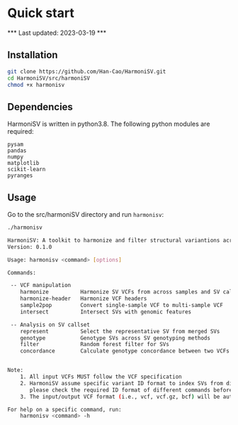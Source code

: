 # Quick start

*** Last updated: 2023-03-19 ***

## Installation
``` bash
git clone https://github.com/Han-Cao/HarmoniSV.git
cd HarmoniSV/src/harmoniSV
chmod +x harmonisv
```
## Dependencies
HarmoniSV is written in python3.8. The following python modules are required:
```
pysam
pandas
numpy
matplotlib
scikit-learn
pyranges
```

## Usage
Go to the src/harmoniSV directory and run `harmonisv`:
``` bash
./harmonisv

HarmoniSV: A toolkit to harmonize and filter structural variantions across methods and samples
Version: 0.1.0

Usage: harmonisv <command> [options]

Commands:

 -- VCF manipulation
    harmonize          Harmonize SV VCFs from across samples and SV calling methods
    harmonize-header   Harmonize VCF headers
    sample2pop         Convert single-sample VCF to multi-sample VCF
    intersect          Intersect SVs with genomic features

 -- Analysis on SV callset
    represent          Select the representative SV from merged SVs
    genotype           Genotype SVs across SV genotyping methods
    filter             Random forest filter for SVs
    concordance        Calculate genotype concordance between two VCFs


Note:
    1. All input VCFs MUST follow the VCF specification
    2. HarmoniSV assume specific variant ID format to index SVs from different methods and samples, 
       please check the required ID format of different commands before you use
    3. The input/output VCF format (i.e., vcf, vcf.gz, bcf) will be automatically detected

For help on a specific command, run:
    harmonisv <command> -h

```